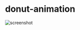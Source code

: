 # donut-animation

![screenshot](https://github.com/gabrielnogueiraz/donut-animation/assets/108474013/a6eeb7b3-efd2-4af1-be90-9b71f03b1838)
